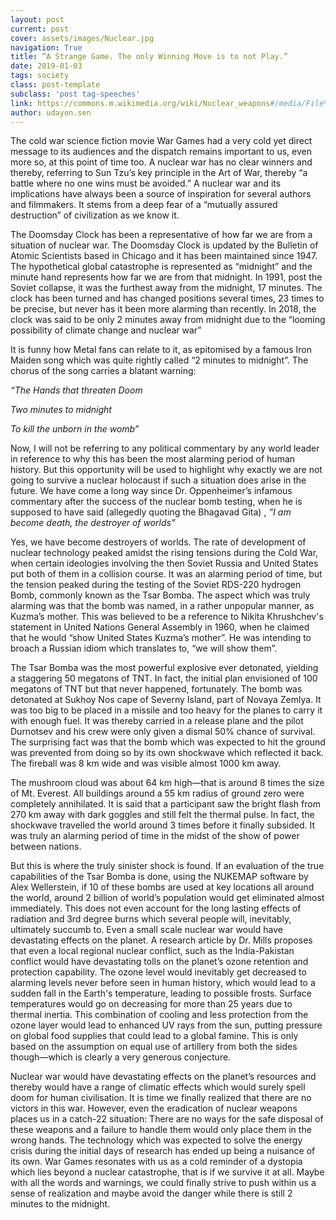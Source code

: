 ```yaml
---
layout: post
current: post
cover: assets/images/Nuclear.jpg
navigation: True
title: “A Strange Game. The only Winning Move is to not Play.”
date: 2019-01-03
tags: society
class: post-template
subclass: 'post tag-speeches'
link: https://commons.m.wikimedia.org/wiki/Nuclear_weapons#/media/File%3ACastle_Romeo.jpg
author: udayon.sen
---
```

The cold war science fiction movie War Games had a very cold yet direct message to its audiences and the dispatch remains important to us, even more so, at this point of time too. A nuclear war has no clear winners and thereby, referring to Sun Tzu’s key principle in the Art of War, thereby “a battle where no one wins must be avoided.” A nuclear war and its implications have always been a source of inspiration for several authors and filmmakers. It stems from a deep fear of a “mutually assured destruction” of civilization as we know it.

The Doomsday Clock has been a representative of how far we are from a situation of nuclear war. The Doomsday Clock is updated by the Bulletin of Atomic Scientists based in Chicago and it has been maintained since 1947. The hypothetical global catastrophe is represented as “midnight” and the minute hand represents how far we are from that midnight. In 1991, post the Soviet collapse, it was the furthest away from the midnight, 17 minutes. The clock has been turned and has changed positions several times, 23 times to be precise, but never has it been more alarming than recently. In 2018, the clock was said to be only 2 minutes away from midnight due to the “looming possibility of climate change and nuclear war”

It is funny how Metal fans can relate to it, as epitomised by a famous Iron Maiden song which was quite rightly called “2 minutes to midnight”. The chorus of the song carries a blatant warning:

*“The Hands that threaten Doom*

*Two minutes to midnight*

*To kill the unborn in the womb”*

Now, I will not be referring to any political commentary by any world leader in reference to why this has been the most alarming period of human history. But this opportunity will be used to highlight why exactly we are not going to survive a nuclear holocaust if such a situation does arise in the future. We have come a long way since Dr. Oppenheimer’s infamous commentary after the success of the nuclear bomb testing, when he is supposed to have said (allegedly quoting the Bhagavad Gita) , *“I am become death, the destroyer of worlds”*

Yes, we have become destroyers of worlds. The rate of development of nuclear technology peaked amidst the rising tensions during the Cold War, when certain ideologies involving the then Soviet Russia and United States put both of them in a collision course. It was an alarming period of time, but the tension peaked during the testing of the Soviet RDS-220 hydrogen Bomb, commonly known as the Tsar Bomba. The aspect which was truly alarming was that the bomb was named, in a rather unpopular manner, as Kuzma’s mother. This was believed to be a reference to Nikita Khrushchev's statement in United Nations General Assembly in 1960, when he claimed that he would “show United States Kuzma’s mother”. He was intending to broach a Russian idiom which translates to, “we will show them”.

The Tsar Bomba was the most powerful explosive ever detonated, yielding a staggering 50 megatons of TNT. In fact, the initial plan envisioned of 100 megatons of TNT but that never happened, fortunately. The bomb was detonated at Sukhoy Nos cape of Severny Island, part of Novaya Zemlya. It was too big to be placed in a missile and too heavy for the planes to carry it with enough fuel. It was thereby carried in a release plane and the pilot Durnotsev and his crew were only given a dismal 50% chance of survival. The surprising fact was that the bomb which was expected to hit the ground was prevented from doing so by its own shockwave which reflected it back. The fireball was 8 km wide and was visible almost 1000 km away.

The mushroom cloud was about 64 km high—that is around 8 times the size of Mt. Everest. All buildings around a 55 km radius of ground zero were completely annihilated. It is said that a participant saw the bright flash from 270 km away with dark goggles and still felt the thermal pulse. In fact, the shockwave travelled the world around 3 times before it finally subsided. It was truly an alarming period of time in the midst of the show of power between nations.

But this is where the truly sinister shock is found. If an evaluation of the true capabilities of the Tsar Bomba is done, using the NUKEMAP software by Alex Wellerstein, if 10 of these bombs are used at key locations all around the world, around 2 billion of world’s population would get eliminated almost immediately. This does not even account for the long lasting effects of radiation and 3rd degree burns which several people will, inevitably, ultimately succumb to. Even a small scale nuclear war would have devastating effects on the planet. A research article by Dr. Mills proposes that even a local regional nuclear conflict, such as the India-Pakistan conflict would have devastating tolls on the planet’s ozone retention and protection capability. The ozone level would inevitably get decreased to alarming levels never before seen in human history, which would lead to a sudden fall in the Earth's temperature, leading to possible frosts. Surface temperatures would go on decreasing for more than 25 years due to thermal inertia. This combination of cooling and less protection from the ozone layer would lead to enhanced UV rays from the sun, putting pressure on global food supplies that could lead to a global famine. This is only based on the assumption on equal use of artillery from both the sides though—which is clearly a very generous conjecture.

Nuclear war would have devastating effects on the planet’s resources and thereby would have a range of climatic effects which would surely spell doom for human civilisation. It is time we finally realized that there are no victors in this war. However, even the eradication of nuclear weapons places us in a catch-22 situation: There are no ways for the safe disposal of these weapons and a failure to handle them would only place them in the wrong hands. The technology which was expected to solve the energy crisis during the initial days of research has ended up being a nuisance of its own. War Games resonates with us as a cold reminder of a dystopia which lies beyond a nuclear catastrophe, that is if we survive it at all. Maybe with all the words and warnings, we could finally strive to push within us a sense of realization and maybe avoid the danger while there is still 2 minutes to the midnight.



